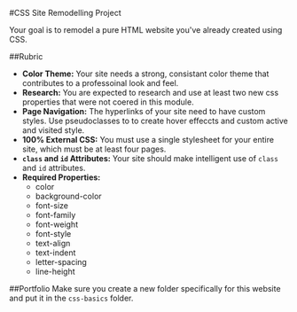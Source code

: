 #CSS Site Remodelling Project

Your goal is to remodel a pure HTML website you've already created using CSS.

##Rubric

* **Color Theme:** Your site needs a strong, consistant color theme that contributes to a professoinal look and feel.
* **Research:** You are expected to research and use at least two new css properties that were not coered in this module.
* **Page Navigation:** The hyperlinks of your site need to have custom styles. Use pseudoclasses to to create hover effeccts and custom active and visited style.
* **100% External CSS:** You must use a single stylesheet for your entire site, which must be at least four pages.
* **`class` and `id` Attributes:** Your site should make intelligent use of `class` and `id` attributes.
* **Required Properties:**
  * color
  * background-color
  * font-size
  * font-family
  * font-weight
  * font-style
  * text-align
  * text-indent
  * letter-spacing
  * line-height

##Portfolio
Make sure you create a new folder specifically for this website and put it in the `css-basics` folder.
